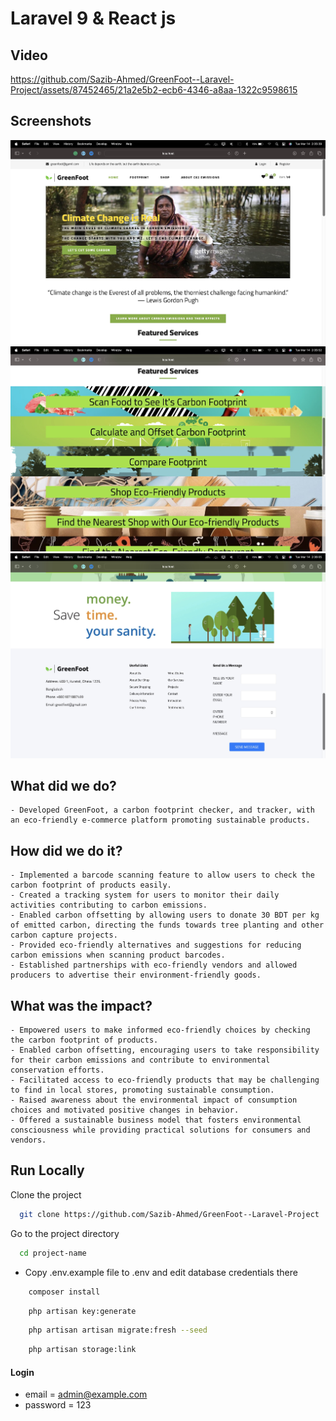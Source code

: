# Laravel 9 & React js 

## Video


https://github.com/Sazib-Ahmed/GreenFoot--Laravel-Project/assets/87452465/21a2e5b2-ecb6-4346-a8aa-1322c9598615


## Screenshots

![preview img](/preview.png)
![preview img](/preview1.png)
![preview img](/preview2.png)

## What did we do?
    - Developed GreenFoot, a carbon footprint checker, and tracker, with an eco-friendly e-commerce platform promoting sustainable products.

## How did we do it?
    - Implemented a barcode scanning feature to allow users to check the carbon footprint of products easily.
    - Created a tracking system for users to monitor their daily activities contributing to carbon emissions.
    - Enabled carbon offsetting by allowing users to donate 30 BDT per kg of emitted carbon, directing the funds towards tree planting and other carbon capture projects.
    - Provided eco-friendly alternatives and suggestions for reducing carbon emissions when scanning product barcodes.
    - Established partnerships with eco-friendly vendors and allowed producers to advertise their environment-friendly goods.

## What was the impact?
    - Empowered users to make informed eco-friendly choices by checking the carbon footprint of products.
    - Enabled carbon offsetting, encouraging users to take responsibility for their carbon emissions and contribute to environmental conservation efforts.
    - Facilitated access to eco-friendly products that may be challenging to find in local stores, promoting sustainable consumption.
    - Raised awareness about the environmental impact of consumption choices and motivated positive changes in behavior.
    - Offered a sustainable business model that fosters environmental consciousness while providing practical solutions for consumers and vendors.

## Run Locally

Clone the project

```bash
  git clone https://github.com/Sazib-Ahmed/GreenFoot--Laravel-Project
```

Go to the project directory

```bash
  cd project-name
```

-   Copy .env.example file to .env and edit database credentials there

```bash
    composer install
```

```bash
    php artisan key:generate
```

```bash
    php artisan artisan migrate:fresh --seed
```

```bash
    php artisan storage:link
```

#### Login

-   email = admin@example.com
-   password = 123
